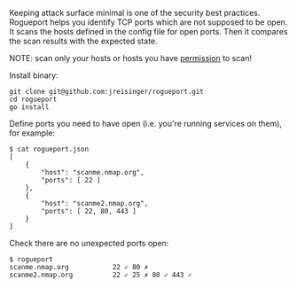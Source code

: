 Keeping attack surface minimal is one of the security best practices. Rogueport
helps you identify TCP ports which are not supposed to be open. It scans the
hosts defined in the config file for open ports. Then it compares the scan
results with the expected state.

NOTE: scan only your hosts or hosts you have
[permission](http://scanme.nmap.org/) to scan!

Install binary:

```
git clone git@github.com:jreisinger/rogueport.git
cd rogueport
go install
```

Define ports you need to have open (i.e. you're running services on them), for
example:

```
$ cat rogueport.json
[
    {
        "host": "scanme.nmap.org",
        "ports": [ 22 ]
    },
    {
        "host": "scanme2.nmap.org",
        "ports": [ 22, 80, 443 ]
    }
]
```

Check there are no unexpected ports open:

```
$ rogueport
scanme.nmap.org           22 ✓ 80 ✗
scanme2.nmap.org          22 ✓ 25 ✗ 80 ✓ 443 ✓
```